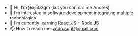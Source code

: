 - 👋 Hi, I’m @aj502gm (but you can call me Andres).
- 👀 I’m interested in software development integrating multiple technologies
- 🌱 I’m currently learning React.JS + Node.JS
- 📫 How to reach me: androsogt@gmail.com

<!---
aj502gm/aj502gm is a ✨ special ✨ repository because its `README.md` (this file) appears on your GitHub profile.
You can click the Preview link to take a look at your changes.
--->
